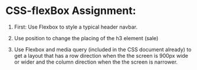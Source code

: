 # CSS-flexBox Assignment: 

1. First: Use Flexbox to style a typical header navbar.

2. Use position to change the placing of the h3 element (sale)

3. Use Flexbox and media query (included in the CSS document
already) to get a layout that has a row direction when the
the screen is 900px wide or wider and the column direction when the
the screen is narrower.
